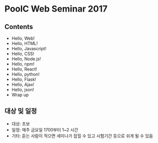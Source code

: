 # PoolC Web Seminar 2017

## Contents

- Hello, Web!
- Hello, HTML!
- Hello, Javascript!
- Hello, CSS!
- Hello, Node.js!
- Hello, npm!
- Hello, React!
- Hello, python!
- Hello, Flask!
- Hello, Ajax!
- Hello, json!
- Wrap up

## 대상 및 일정

- 대상: 초보
- 일정: 매주 금요일 1700부터 1~2 시간
- 기타: 듣는 사람이 적으면 세미나가 접힐 수 있고 시험기간 등으로 쉬게 될 수 있음
